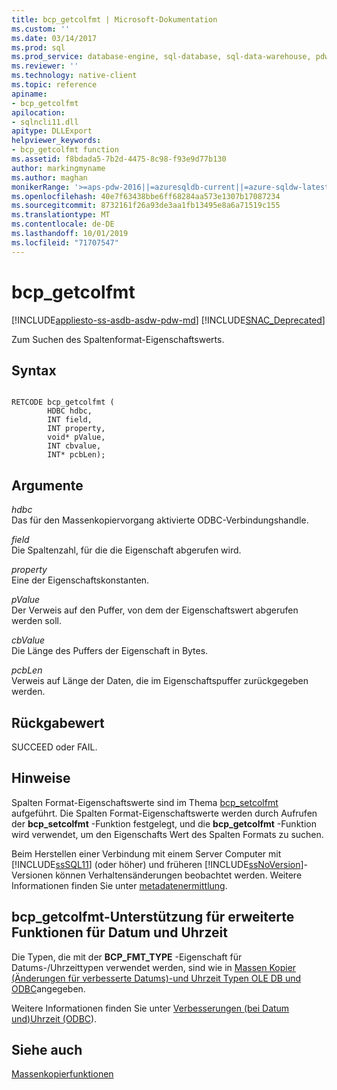 ```yaml
---
title: bcp_getcolfmt | Microsoft-Dokumentation
ms.custom: ''
ms.date: 03/14/2017
ms.prod: sql
ms.prod_service: database-engine, sql-database, sql-data-warehouse, pdw
ms.reviewer: ''
ms.technology: native-client
ms.topic: reference
apiname:
- bcp_getcolfmt
apilocation:
- sqlncli11.dll
apitype: DLLExport
helpviewer_keywords:
- bcp_getcolfmt function
ms.assetid: f8bdada5-7b2d-4475-8c98-f93e9d77b130
author: markingmyname
ms.author: maghan
monikerRange: '>=aps-pdw-2016||=azuresqldb-current||=azure-sqldw-latest||>=sql-server-2016||=sqlallproducts-allversions||>=sql-server-linux-2017||=azuresqldb-mi-current'
ms.openlocfilehash: 40e7f63438bbe6ff68284aa573e1307b17087234
ms.sourcegitcommit: 8732161f26a93de3aa1fb13495e8a6a71519c155
ms.translationtype: MT
ms.contentlocale: de-DE
ms.lasthandoff: 10/01/2019
ms.locfileid: "71707547"
---
```

# <a name="bcp_getcolfmt"></a>bcp_getcolfmt
[!INCLUDE[appliesto-ss-asdb-asdw-pdw-md](../../includes/appliesto-ss-asdb-asdw-pdw-md.md)]
[!INCLUDE[SNAC_Deprecated](../../includes/snac-deprecated.md)]

  Zum Suchen des Spaltenformat-Eigenschaftswerts.  
  
## <a name="syntax"></a>Syntax  
  
```  
  
RETCODE bcp_getcolfmt (  
        HDBC hdbc,  
        INT field,  
        INT property,  
        void* pValue,  
        INT cbvalue,  
        INT* pcbLen);  
```  
  
## <a name="arguments"></a>Argumente  
 *hdbc*  
 Das für den Massenkopiervorgang aktivierte ODBC-Verbindungshandle.  
  
 *field*  
 Die Spaltenzahl, für die die Eigenschaft abgerufen wird.  
  
 *property*  
 Eine der Eigenschaftskonstanten.  
  
 *pValue*  
 Der Verweis auf den Puffer, von dem der Eigenschaftswert abgerufen werden soll.  
  
 *cbValue*  
 Die Länge des Puffers der Eigenschaft in Bytes.  
  
 *pcbLen*  
 Verweis auf Länge der Daten, die im Eigenschaftspuffer zurückgegeben werden.  
  
## <a name="returns"></a>Rückgabewert  
 SUCCEED oder FAIL.  
  
## <a name="remarks"></a>Hinweise  
 Spalten Format-Eigenschaftswerte sind im Thema [bcp_setcolfmt](../../relational-databases/native-client-odbc-extensions-bulk-copy-functions/bcp-setcolfmt.md) aufgeführt. Die Spalten Format-Eigenschaftswerte werden durch Aufrufen der **bcp_setcolfmt** -Funktion festgelegt, und die **bcp_getcolfmt** -Funktion wird verwendet, um den Eigenschafts Wert des Spalten Formats zu suchen.  
  
 Beim Herstellen einer Verbindung mit einem Server Computer mit [!INCLUDE[ssSQL11](../../includes/sssql11-md.md)] (oder höher) und früheren [!INCLUDE[ssNoVersion](../../includes/ssnoversion-md.md)]-Versionen können Verhaltensänderungen beobachtet werden. Weitere Informationen finden Sie unter [metadatenermittlung](../../relational-databases/native-client/features/metadata-discovery.md).  
  
## <a name="bcp_getcolfmt-support-for-enhanced-date-and-time-features"></a>bcp_getcolfmt-Unterstützung für erweiterte Funktionen für Datum und Uhrzeit  
 Die Typen, die mit der **BCP_FMT_TYPE** -Eigenschaft für Datums-/Uhrzeittypen verwendet werden, sind wie in [Massen Kopier &#40;Änderungen für verbesserte Datums&#41;-und Uhrzeit Typen OLE DB und ODBC](../../relational-databases/native-client-odbc-date-time/bulk-copy-changes-for-enhanced-date-and-time-types-ole-db-and-odbc.md)angegeben.  
  
 Weitere Informationen finden Sie unter [Verbesserungen &#40;bei Datum und&#41;Uhrzeit (ODBC](../../relational-databases/native-client-odbc-date-time/date-and-time-improvements-odbc.md)).  
  
## <a name="see-also"></a>Siehe auch  
 [Massenkopierfunktionen](../../relational-databases/native-client-odbc-extensions-bulk-copy-functions/sql-server-driver-extensions-bulk-copy-functions.md)  
  
  
